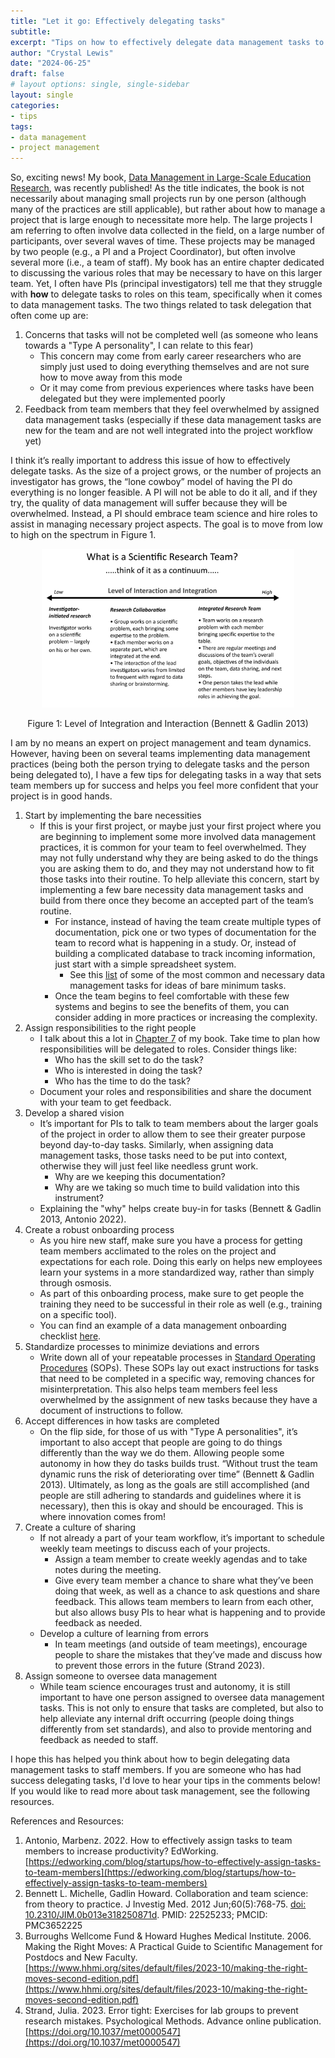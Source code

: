 ```yaml
---
title: "Let it go: Effectively delegating tasks"
subtitle: 
excerpt: "Tips on how to effectively delegate data management tasks to project team members."
author: "Crystal Lewis"
date: "2024-06-25"
draft: false
# layout options: single, single-sidebar
layout: single
categories:
- tips
tags:
- data management
- project management 
---
```


So, exciting news! My book, [Data Management in Large-Scale Education Research](https://www.routledge.com/Data-Management-in-Large-Scale-Education-Research/Lewis/p/book/9781032622798), was recently published! As the title indicates, the book is not necessarily about managing small projects run by one person (although many of the practices are still applicable), but rather about how to manage a project that is large enough to necessitate more help. The large projects I am referring to often involve data collected in the field, on a large number of participants, over several waves of time. These projects may be managed by two people (e.g., a PI and a Project Coordinator), but often involve several more (i.e., a team of staff). My book has an entire chapter dedicated to discussing the various roles that may be necessary to have on this larger team. Yet, I often have PIs (principal investigators) tell me that they struggle with **how** to delegate tasks to roles on this team, specifically when it comes to data management tasks. The two things related to task delegation that often come up are:

1. Concerns that tasks will not be completed well (as someone who leans towards a "Type A personality", I can relate to this fear)
    - This concern may come from early career researchers who are simply just used to doing everything themselves and are not sure how to move away from this mode
    - Or it may come from previous experiences where tasks have been delegated but they were implemented poorly
2. Feedback from team members that they feel overwhelmed by assigned data management tasks (especially if these data management tasks are new for the team and are not well integrated into the project workflow yet)

I think it’s really important to address this issue of how to effectively delegate tasks. As the size of a project grows, or the number of projects an investigator has grows, the “lone cowboy” model of having the PI do everything is no longer feasible. A PI will not be able to do it all, and if they try, the quality of data management will suffer because they will be overwhelmed. Instead, a PI should embrace team science and hire roles to assist in managing necessary project aspects. The goal is to move from low to high on the spectrum in Figure 1. 

  
<div class="figure" style="text-align: center">
<img src="img/spectrum.PNG" alt="Level of Integration and Interaction (Bennett &amp; Gadlin 2013)" width="80%" />
<p class="caption">Figure 1: Level of Integration and Interaction (Bennett & Gadlin 2013)</p>
</div>

I am by no means an expert on project management and team dynamics. However, having been on several teams implementing data management practices (being both the person trying to delegate tasks and the person being delegated to), I have a few tips for delegating tasks in a way that sets team members up for success and helps you feel more confident that your project is in good hands.

1. Start by implementing the bare necessities
    - If this is your first project, or maybe just your first project where you are beginning to implement some more involved data management practices, it is common for your team to feel overwhelmed. They may not fully understand why they are being asked to do the things you are asking them to do, and they may not understand how to fit those tasks into their routine. To help alleviate this concern, start by implementing a few bare necessity data management tasks and build from there once they become an accepted part of the team’s routine.
        - For instance, instead of having the team create multiple types of documentation, pick one or two types of documentation for the team to record what is happening in a study. Or, instead of building a complicated database to track incoming information, just start with a simple spreadsheet system. 
          - See this [list](https://datamgmtinedresearch.com/appendix) of some of the most common and necessary data management tasks for ideas of bare minimum tasks.
        - Once the team begins to feel comfortable with these few systems and begins to see the benefits of them, you can consider adding in more practices or increasing the complexity.
2. Assign responsibilities to the right people
    - I talk about this a lot in [Chapter 7](https://datamgmtinedresearch.com/roles) of my book. Take time to plan how responsibilities will be delegated to roles. Consider things like:
      - Who has the skill set to do the task?
      - Who is interested in doing the task?
      - Who has the time to do the task?
    - Document your roles and responsibilities and share the document with your team to get feedback.
3. Develop a shared vision
    - It’s important for PIs to talk to team members about the larger goals of the project in order to allow them to see their greater purpose beyond day-to-day tasks. Similarly, when assigning data management tasks, those tasks need to be put into context, otherwise they will just feel like needless grunt work.
      - Why are we keeping this documentation? 
      - Why are we taking so much time to build validation into this instrument? 
    - Explaining the "why" helps create buy-in for tasks (Bennett & Gadlin 2013, Antonio 2022).
4. Create a robust onboarding process
    - As you hire new staff, make sure you have a process for getting team members acclimated to the roles on the project and expectations for each role. Doing this early on helps new employees learn your systems in a more standardized way, rather than simply through osmosis.
    - As part of this onboarding process, make sure to get people the training they need to be successful in their role as well (e.g., training on a specific tool).
    - You can find an example of a data management onboarding checklist [here](https://datamgmtinedresearch.com/document#onboarding-and-offboarding).
5. Standardize processes to minimize deviations and errors
    - Write down all of your repeatable processes in [Standard Operating Procedures](https://datamgmtinedresearch.com/document#document-sop) (SOPs). These SOPs lay out exact instructions for tasks that need to be completed in a specific way, removing chances for misinterpretation. This also helps team members feel less overwhelmed by the assignment of new tasks because they have a document of instructions to follow.
6. Accept differences in how tasks are completed
    - On the flip side, for those of us with "Type A personalities", it’s important to also accept that people are going to do things differently than the way we do them. Allowing people some autonomy in how they do tasks builds trust. “Without trust the team dynamic runs the risk of deteriorating over time” (Bennett & Gadlin 2013). Ultimately, as long as the goals are still accomplished (and people are still adhering to standards and guidelines where it is necessary), then this is okay and should be encouraged. This is where innovation comes from! 
7. Create a culture of sharing
   - If not already a part of your team workflow, it’s important to schedule weekly team meetings to discuss each of your projects.
      - Assign a team member to create weekly agendas and to take notes during the meeting. 
      - Give every team member a chance to share what they’ve been doing that week, as well as a chance to ask questions and share feedback. This allows team members to learn from each other, but also allows busy PIs to hear what is happening and to provide feedback as needed.
    - Develop a culture of learning from errors
      - In team meetings (and outside of team meetings), encourage people to share the mistakes that they’ve made and discuss how to prevent those errors in the future (Strand 2023).
8. Assign someone to oversee data management
    - While team science encourages trust and autonomy, it is still important to have one person assigned to oversee data management tasks. This is not only to ensure that tasks are completed, but also to help alleviate any internal drift occurring (people doing things differently from set standards), and also to provide mentoring and feedback as needed to staff.
  
I hope this has helped you think about how to begin delegating data management tasks to staff members. If you are someone who has had success delegating tasks, I'd love to hear your tips in the comments below! If you would like to read more about task management, see the following resources. 

References and Resources:

1. Antonio, Marbenz. 2022. How to effectively assign tasks to team members to increase productivity? EdWorking. [https://edworking.com/blog/startups/how-to-effectively-assign-tasks-to-team-members](https://edworking.com/blog/startups/how-to-effectively-assign-tasks-to-team-members)
2. Bennett L. Michelle, Gadlin Howard. Collaboration and team science: from theory to practice. J Investig Med. 2012 Jun;60(5):768-75. [doi: 10.2310/JIM.0b013e318250871d](https://www.ncbi.nlm.nih.gov/pmc/articles/PMC3652225/). PMID: 22525233; PMCID: PMC3652225
3. Burroughs Wellcome Fund & Howard Hughes Medical Institute. 2006. Making the Right Moves: A Practical Guide to Scientifıc Management for Postdocs and New Faculty. [https://www.hhmi.org/sites/default/files/2023-10/making-the-right-moves-second-edition.pdf](https://www.hhmi.org/sites/default/files/2023-10/making-the-right-moves-second-edition.pdf)
2. Strand, Julia. 2023. Error tight: Exercises for lab groups to prevent research mistakes. Psychological Methods. Advance online publication. [https://doi.org/10.1037/met0000547](https://doi.org/10.1037/met0000547)

